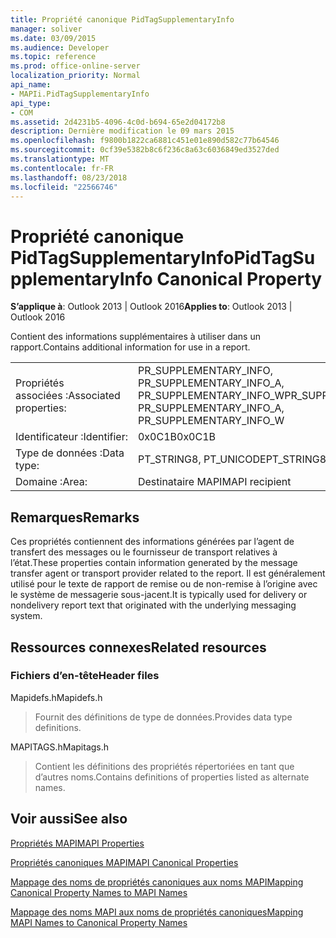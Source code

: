 ```yaml
---
title: Propriété canonique PidTagSupplementaryInfo
manager: soliver
ms.date: 03/09/2015
ms.audience: Developer
ms.topic: reference
ms.prod: office-online-server
localization_priority: Normal
api_name:
- MAPIi.PidTagSupplementaryInfo
api_type:
- COM
ms.assetid: 2d4231b5-4096-4c0d-b694-65e2d04172b8
description: Dernière modification le 09 mars 2015
ms.openlocfilehash: f9800b1822ca6881c451e01e890d582c77b64546
ms.sourcegitcommit: 0cf39e5382b8c6f236c8a63c6036849ed3527ded
ms.translationtype: MT
ms.contentlocale: fr-FR
ms.lasthandoff: 08/23/2018
ms.locfileid: "22566746"
---
```

# <a name="pidtagsupplementaryinfo-canonical-property"></a><span data-ttu-id="bae60-103">Propriété canonique PidTagSupplementaryInfo</span><span class="sxs-lookup"><span data-stu-id="bae60-103">PidTagSupplementaryInfo Canonical Property</span></span>

  
  
<span data-ttu-id="bae60-104">**S’applique à**: Outlook 2013 | Outlook 2016</span><span class="sxs-lookup"><span data-stu-id="bae60-104">**Applies to**: Outlook 2013 | Outlook 2016</span></span> 
  
<span data-ttu-id="bae60-105">Contient des informations supplémentaires à utiliser dans un rapport.</span><span class="sxs-lookup"><span data-stu-id="bae60-105">Contains additional information for use in a report.</span></span>
  
|||
|:-----|:-----|
|<span data-ttu-id="bae60-106">Propriétés associées :</span><span class="sxs-lookup"><span data-stu-id="bae60-106">Associated properties:</span></span>  <br/> |<span data-ttu-id="bae60-107">PR_SUPPLEMENTARY_INFO, PR_SUPPLEMENTARY_INFO_A, PR_SUPPLEMENTARY_INFO_W</span><span class="sxs-lookup"><span data-stu-id="bae60-107">PR_SUPPLEMENTARY_INFO, PR_SUPPLEMENTARY_INFO_A, PR_SUPPLEMENTARY_INFO_W</span></span>  <br/> |
|<span data-ttu-id="bae60-108">Identificateur :</span><span class="sxs-lookup"><span data-stu-id="bae60-108">Identifier:</span></span>  <br/> |<span data-ttu-id="bae60-109">0x0C1B</span><span class="sxs-lookup"><span data-stu-id="bae60-109">0x0C1B</span></span>  <br/> |
|<span data-ttu-id="bae60-110">Type de données :</span><span class="sxs-lookup"><span data-stu-id="bae60-110">Data type:</span></span>  <br/> |<span data-ttu-id="bae60-111">PT_STRING8, PT_UNICODE</span><span class="sxs-lookup"><span data-stu-id="bae60-111">PT_STRING8, PT_UNICODE</span></span>  <br/> |
|<span data-ttu-id="bae60-112">Domaine :</span><span class="sxs-lookup"><span data-stu-id="bae60-112">Area:</span></span>  <br/> |<span data-ttu-id="bae60-113">Destinataire MAPI</span><span class="sxs-lookup"><span data-stu-id="bae60-113">MAPI recipient</span></span>  <br/> |
   
## <a name="remarks"></a><span data-ttu-id="bae60-114">Remarques</span><span class="sxs-lookup"><span data-stu-id="bae60-114">Remarks</span></span>

<span data-ttu-id="bae60-115">Ces propriétés contiennent des informations générées par l’agent de transfert des messages ou le fournisseur de transport relatives à l’état.</span><span class="sxs-lookup"><span data-stu-id="bae60-115">These properties contain information generated by the message transfer agent or transport provider related to the report.</span></span> <span data-ttu-id="bae60-116">Il est généralement utilisé pour le texte de rapport de remise ou de non-remise à l’origine avec le système de messagerie sous-jacent.</span><span class="sxs-lookup"><span data-stu-id="bae60-116">It is typically used for delivery or nondelivery report text that originated with the underlying messaging system.</span></span>
  
## <a name="related-resources"></a><span data-ttu-id="bae60-117">Ressources connexes</span><span class="sxs-lookup"><span data-stu-id="bae60-117">Related resources</span></span>

### <a name="header-files"></a><span data-ttu-id="bae60-118">Fichiers d’en-tête</span><span class="sxs-lookup"><span data-stu-id="bae60-118">Header files</span></span>

<span data-ttu-id="bae60-119">Mapidefs.h</span><span class="sxs-lookup"><span data-stu-id="bae60-119">Mapidefs.h</span></span>
  
> <span data-ttu-id="bae60-120">Fournit des définitions de type de données.</span><span class="sxs-lookup"><span data-stu-id="bae60-120">Provides data type definitions.</span></span>
    
<span data-ttu-id="bae60-121">MAPITAGS.h</span><span class="sxs-lookup"><span data-stu-id="bae60-121">Mapitags.h</span></span>
  
> <span data-ttu-id="bae60-122">Contient les définitions des propriétés répertoriées en tant que d’autres noms.</span><span class="sxs-lookup"><span data-stu-id="bae60-122">Contains definitions of properties listed as alternate names.</span></span>
    
## <a name="see-also"></a><span data-ttu-id="bae60-123">Voir aussi</span><span class="sxs-lookup"><span data-stu-id="bae60-123">See also</span></span>



[<span data-ttu-id="bae60-124">Propriétés MAPI</span><span class="sxs-lookup"><span data-stu-id="bae60-124">MAPI Properties</span></span>](mapi-properties.md)
  
[<span data-ttu-id="bae60-125">Propriétés canoniques MAPI</span><span class="sxs-lookup"><span data-stu-id="bae60-125">MAPI Canonical Properties</span></span>](mapi-canonical-properties.md)
  
[<span data-ttu-id="bae60-126">Mappage des noms de propriétés canoniques aux noms MAPI</span><span class="sxs-lookup"><span data-stu-id="bae60-126">Mapping Canonical Property Names to MAPI Names</span></span>](mapping-canonical-property-names-to-mapi-names.md)
  
[<span data-ttu-id="bae60-127">Mappage des noms MAPI aux noms de propriétés canoniques</span><span class="sxs-lookup"><span data-stu-id="bae60-127">Mapping MAPI Names to Canonical Property Names</span></span>](mapping-mapi-names-to-canonical-property-names.md)

